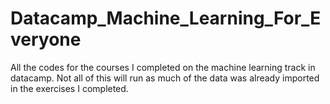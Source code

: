 # Datacamp_Machine_Learning_For_Everyone
All the codes for the courses I completed on the machine learning track in datacamp.
Not all of this will run as much of the data was already imported in the exercises I completed.
